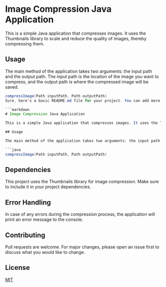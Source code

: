 # Image Compression Java Application

This is a simple Java application that compresses images. It uses the Thumbnails library to scale and reduce the quality of images, thereby compressing them.

## Usage

The main method of the application takes two arguments: the input path and the output path. The input path is the location of the image you want to compress, and the output path is where the compressed image will be saved.

```java
compressImage(Path inputPath, Path outputPath)
Sure, here's a basic README.md file for your project. You can add more details as per your project's requirements.

```markdown
# Image Compression Java Application

This is a simple Java application that compresses images. It uses the Thumbnails library to scale and reduce the quality of images, thereby compressing them.

## Usage

The main method of the application takes two arguments: the input path and the output path. The input path is the location of the image you want to compress, and the output path is where the compressed image will be saved.

```java
compressImage(Path inputPath, Path outputPath)
```

## Dependencies

This project uses the Thumbnails library for image compression. Make sure to include it in your project dependencies.

## Error Handling

In case of any errors during the compression process, the application will print an error message to the console.

## Contributing

Pull requests are welcome. For major changes, please open an issue first to discuss what you would like to change.

## License

[MIT](https://choosealicense.com/licenses/mit/)
```
